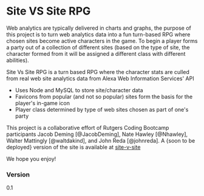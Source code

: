 # Site VS Site RPG

Web analytics are typically delivered in charts and graphs, the purpose of this project is to turn web analytics data into a fun turn-based RPG where chosen sites become active characters in the game. To begin a player forms a party out of a collection of different sites (based on the type of site, the character formed from it will be assigned a different class with different abilities).

Site Vs Site RPG is a turn based RPG where the character stats are culled from real web site analytics data from Alexa Web Information Services' API
  - Uses Node and MySQL to store site/character data
  - Favicons from popular (and not so popular) sites form the basis for the player's in-game icon
  - Player class determined by type of web sites chosen as part of one's party

This project is a collaborative effort of Rutgers Coding Bootcamp participants Jacob Deming [@JacobDeming], Nate Hawley [@Nhawley], Walter Mattingly [@waltdakind], and John Reda [@johnreda].  A {soon to be deployed} version of the site is available at [site-v-site](http://site-v-site.herokuapp.com)
 

 We hope you enjoy!

### Version
0.1
